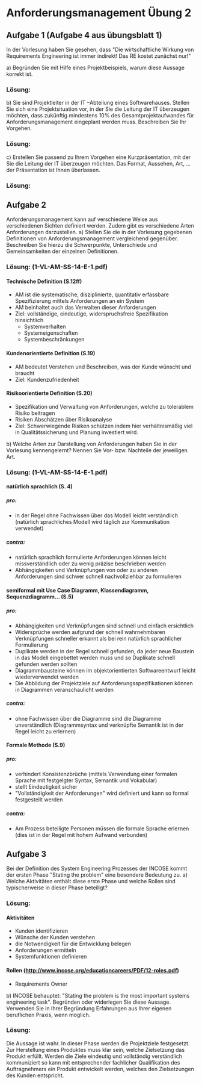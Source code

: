 # Anforderungsmanagement Übung 2 #
## Aufgabe 1  (Aufgabe 4 aus übungsblatt 1) ##
In der Vorlesung haben Sie gesehen, dass "Die wirtschaftliche Wirkung von Requirements Engineering ist immer indirekt! Das RE kostet zunächst nur!"

a) Begründen Sie mit Hilfe eines Projektbeispiels, warum diese Aussage korrekt ist.
### Lösung:

b) Sie sind Projektleiter in der IT –Abteilung eines Softwarehauses. Stellen Sie sich eine Projektsituation vor, in der Sie die Leitung der IT überzeugen möchten, dass zukünftig mindestens 10% des Gesamtprojektaufwandes für Anforderungsmanagement eingeplant werden muss.
Beschreiben Sie Ihr Vorgehen.
### Lösung:

c) Erstellen Sie passend zu Ihrem Vorgehen eine Kurzpräsentation, mit der Sie die Leitung der IT überzeugen möchten. Das Format, Aussehen, Art, ... der Präsentation ist Ihnen überlassen.
### Lösung:

## Aufgabe 2 ##
Anforderungsmanagement kann auf verschiedene Weise aus verschiedenen Sichten definiert werden. Zudem gibt es verschiedene Arten Anforderungen darzustellen.
a) Stellen Sie die in der Vorlesung gegebenen Definitionen von Anforderungsmanagement vergleichend gegenüber. Beschreiben Sie hierzu die Schwerpunkte, Unterschiede und Gemeinsamkeiten der einzelnen Definitionen.
### Lösung: (1-VL-AM-SS-14-E-1.pdf)

#### Technische Definition (S.12ff)
- AM ist die systematische, disziplinierte, quantitativ erfassbare Spezifizierung mittels Anforderungen an ein System
- AM beinhaltet auch das Verwalten dieser Anforderungen
- Ziel: vollständige, eindeutige, widerspruchsfreie Spezifikation hinsichtlich
	- Systemverhalten
	- Systemeigenschaften
	- Systembeschränkungen

#### Kundenorientierte Definition (S.19)
- AM bedeutet Verstehen und Beschreiben, was der Kunde wünscht und braucht
- Ziel: Kundenzufriedenheit

#### Risikoorientierte Definition (S.20)
- Spezifikation und Verwaltung von Anforderungen, welche zu tolerablem Risiko beitragen
- Risiken Abschätzen über Risikoanalyse 
- Ziel: Schwerwiegende Risiken schützen indem hier verhältnismäßig viel in Qualitätssicherung und Planung investiert wird.

b) Welche Arten zur Darstellung von Anforderungen haben Sie in der Vorlesung kennengelernt? Nennen Sie Vor- bzw. Nachteile der jeweiligen Art.
### Lösung: (1-VL-AM-SS-14-E-1.pdf)

#### natürlich sprachlich (S. 4)
##### pro:
- in der Regel ohne Fachwissen über das Modell leicht verständlich (natürlich sprachliches Modell wird täglich zur Kommunikation verwendet)

##### contra:
- natürlich sprachlich formulierte Anforderungen können leicht missverständlich oder zu wenig präzise beschrieben werden
- Abhängigkeiten und Verknüpfungen von oder zu anderen Anforderungen sind schwer schnell nachvollziehbar zu formulieren

#### semiformal mit Use Case Diagramm, Klassendiagramm, Sequenzdiagramm... (S.5)
##### pro:
- Abhängigkeiten und Verknüpfungen sind schnell und einfach ersichtlich
- Widersprüche werden aufgrund der schnell wahrnehmbaren Verknüpfungen schneller erkannt als bei rein natürlich sprachlicher Formulierung
- Duplikate werden in der Regel schnell gefunden, da jeder neue Baustein in das Modell eingebettet werden muss und so Duplikate schnell gefunden werden sollten
- Diagrammbausteine können im objektorientierten Softwareentwurf leicht wiederverwendet werden
- Die Abbildung der Projektziele auf Anforderungsspezifikationen können in Diagrammen veranschaulicht werden

##### contra:
- ohne Fachwissen über die Diagramme sind die Diagramme unverständlich (Diagrammsyntax und verknüpfte Semantik ist in der Regel leicht zu erlernen)

#### Formale Methode (S.9)
##### pro:
- verhindert Konsistenzbrüche (mittels Verwendung einer formalen Sprache mit festgelgter Syntax, Semantik und Vokabular)
- stellt Eindeutigkeit sicher
- "Vollständigkeit der Anforderungen" wird definiert und kann so formal festgestellt werden

##### contra:
- Am Prozess beteiligte Personen müssen die formale Sprache erlernen (dies ist in der Regel mit hohem Aufwand verbunden)

## Aufgabe 3 ##
Bei der Definition des System Engineering Prozesses der INCOSE kommt der ersten Phase "Stating the problem" eine besondere Bedeutung zu.
a) Welche Aktivitäten enthält diese erste Phase und welche Rollen sind typischerweise in dieser Phase beteiligt?
### Lösung:
#### Aktivitäten
- Kunden identifizieren
- Wünsche der Kunden verstehen
- die Notwendigkeit für die Entwicklung belegen
- Anforderungen ermitteln
- Systemfunktionen definieren

#### Rollen (http://www.incose.org/educationcareers/PDF/12-roles.pdf)
- Requirements Owner

b) INCOSE behauptet: "Stating the problem is the most important systems engineering task". Begründen oder widerlegen Sie diese Aussage. Verwenden Sie in Ihrer Begründung Erfahrungen aus Ihrer eigenen beruflichen Praxis, wenn möglich.
### Lösung:
Die Aussage ist wahr. In dieser Phase werden die Projektziele festgesetzt. Zur Herstellung eines Produktes muss klar sein, welche Zielsetzung das Produkt erfüllt. Werden die Ziele eindeutig und vollständig verständlich kommuniziert so kann mit entsprechender fachlicher Qualifikation des Auftragnehmers ein Produkt entwickelt werden, welches den Zielsetzungen des Kunden entspricht.
